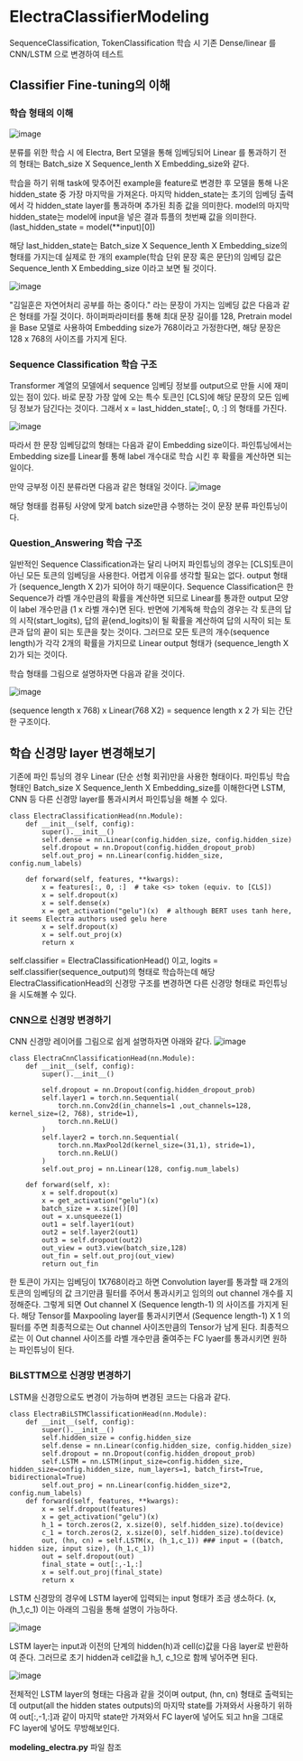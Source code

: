 # ElectraClassifierModeling
SequenceClassification, TokenClassification 학습 시 기존 Dense/linear 를 CNN/LSTM 으로 변경하여 테스트

## Classifier Fine-tuning의 이해
### 학습 형태의 이해
![image](https://user-images.githubusercontent.com/45644085/169961080-1e8f3f67-cbbb-4a3c-84d9-59b0bb02e322.png)

분류를 위한 학습 시 에 Electra, Bert 모델을 통해 임베딩되어 Linear 를 통과하기 전의 형태는 Batch_size X Sequence_lenth X Embedding_size와 같다.

학습을 하기 위해 task에 맞추어진 example을 feature로 변경한 후 모델을 통해 나온 hidden_state 중 가장 마지막을 가져온다.
마지막 hidden_state는 초기의 임베딩 출력에서 각 hidden_state layer를 통과하며 추가된 최종 값을 의미한다. 
model의 마지막 hidden_state는 model에 input을 넣은 결과 튜플의 첫번째 값을 의미한다. (last_hidden_state = model(**input)[0])

해당 last_hidden_state는 Batch_size X Sequence_lenth X Embedding_size의 형태를 가지는데 실제로 한 개의 example(학습 단위 문장 혹은 문단)의 임베딩 값은 Sequence_lenth X Embedding_size 이라고 보면 될 것이다. 

![image](https://user-images.githubusercontent.com/45644085/169961793-b92431c2-2a79-4ac2-8e1b-248b09b54ec3.png)

"김일훈은 자연어처리 공부를 하는 중이다." 라는 문장이 가지는 임베딩 값은 다음과 같은 형태를 가질 것이다.
하이퍼파라미터를 통해 최대 문장 길이를 128, Pretrain model을 Base 모델로 사용하여 Embedding size가 768이라고 가정한다면, 
해당 문장은 128 x 768의 사이즈를 가지게 된다.


### Sequence Classification 학습 구조
Transformer 계열의 모델에서 sequence 임베딩 정보를 output으로 만들 시에 재미있는 점이 있다.
바로 문장 가장 앞에 오는 특수 토큰인 [CLS]에 해당 문장의 모든 임베딩 정보가 담긴다는 것이다. 
그래서 x = last_hidden_state[:, 0, :] 의 형태를 가진다.

![image](https://user-images.githubusercontent.com/45644085/169959711-e4f05225-6422-4861-b194-4b10b2af27d8.png)

따라서 한 문장 임베딩값의 형태는 다음과 같이 Embedding size이다.
파인튜닝에서는 Embedding size를 Linear를 통해 label 개수대로 학습 시킨 후 확률을 계산하면 되는 일이다.

만약 긍부정 이진 분류라면 다음과 같은 형태일 것이다.
![image](https://user-images.githubusercontent.com/45644085/169960741-34d3e0f4-44e0-4ee7-b370-403df899235d.png)

해당 형태를 컴퓨팅 사양에 맞게 batch size만큼 수행하는 것이 문장 분류 파인튜닝이다. 

### Question_Answering 학습 구조
일반적인 Sequence Classification과는 달리 나머지 파인튜닝의 경우는 [CLS]토큰이 아닌 모든 토큰의 임베딩을 사용한다.
어렵게 이유를 생각할 필요는 없다. output 형태가 (sequence_length X 2)가 되어야 하기 때문이다.
Sequence Classification은 한 Sequence가 라벨 개수만큼의 확률을 계산하면 되므로 Linear를 통과한 output 모양이 label 개수만큼 (1 x 라벨 개수)면 된다.
반면에 기계독해 학습의 경우는 각 토큰의 답의 시작(start_logits), 답의 끝(end_logits)이 될 확률을 계산하여 답의 시작이 되는 토큰과 답의 끝이 되는 토큰을 찾는 것이다.
그러므로 모든 토큰의 개수(sequence length)가 각각 2개의 확률을 가지므로 Linear output 형태가 (sequence_length X 2)가 되는 것이다.

학습 형태를 그림으로 설명하자면 다음과 같을 것이다.

![image](https://user-images.githubusercontent.com/45644085/169963905-c4742d74-fab1-4a38-b390-c20794ec3f6b.png)

(sequence length x 768) x Linear(768 X2)  = sequence length x 2 가 되는 간단한 구조이다.
 
## 학습 신경망 layer 변경해보기 
기존에 파인 튜닝의 경우 Linear (단순 선형 회귀)만을 사용한 형태이다.
파인튜닝 학습 형태인 Batch_size X Sequence_lenth X Embedding_size를 이해한다면 LSTM, CNN 등 다른 신경망 layer를 통과시켜서 파인튜닝을 해볼 수 있다.

~~~
class ElectraClassificationHead(nn.Module):
    def __init__(self, config):
        super().__init__()
        self.dense = nn.Linear(config.hidden_size, config.hidden_size)
        self.dropout = nn.Dropout(config.hidden_dropout_prob)
        self.out_proj = nn.Linear(config.hidden_size, config.num_labels)

    def forward(self, features, **kwargs):
        x = features[:, 0, :]  # take <s> token (equiv. to [CLS])
        x = self.dropout(x)
        x = self.dense(x)
        x = get_activation("gelu")(x)  # although BERT uses tanh here, it seems Electra authors used gelu here
        x = self.dropout(x)
        x = self.out_proj(x)
        return x
~~~

self.classifier = ElectraClassificationHead() 이고, logits = self.classifier(sequence_output)의 형태로 학습하는데 해당 ElectraClassificationHead의 
신경망 구조를 변경하면 다른 신경망 형태로 파인튜닝을 시도해볼 수 있다.

### CNN으로 신경망 변경하기

CNN 신경망 레이어를 그림으로 쉽게 설명하자면 아래와 같다.
![image](https://user-images.githubusercontent.com/45644085/170154390-0c9a56af-6ae1-47ae-88de-2ffff35fb52a.png)

~~~
class ElectraCnnClassificationHead(nn.Module):
    def __init__(self, config):
        super().__init__()
        
        self.dropout = nn.Dropout(config.hidden_dropout_prob)
        self.layer1 = torch.nn.Sequential(
            torch.nn.Conv2d(in_channels=1 ,out_channels=128, kernel_size=(2, 768), stride=1),
            torch.nn.ReLU()
        )
        self.layer2 = torch.nn.Sequential(
            torch.nn.MaxPool2d(kernel_size=(31,1), stride=1),
            torch.nn.ReLU()
        )
        self.out_proj = nn.Linear(128, config.num_labels)   
        
    def forward(self, x):
        x = self.dropout(x)
        x = get_activation("gelu")(x) 
        batch_size = x.size()[0]
        out = x.unsqueeze(1)
        out1 = self.layer1(out)
        out2 = self.layer2(out1)
        out3 = self.dropout(out2)
        out_view = out3.view(batch_size,128) 
        out_fin = self.out_proj(out_view)
        return out_fin
~~~

한 토큰이 가지는 임베딩이 1X768이라고 하면 Convolution layer를 통과할 때 2개의 토큰의 임베딩의 값 크기만큼 필터를 주어서 통과시키고 임의의   out channel 개수를 지정해준다.
그렇게 되면  Out channel X (Sequence length-1) 의 사이즈를 가지게 된다.
해당 Tensor를 Maxpooling layer를 통과시키면서 (Sequence length-1) X 1 의 필터를 주면 최종적으로는 Out channel 사이즈만큼의 Tensor가 남게 된다.
최종적으로는 이 Out channel 사이즈를 라벨 개수만큼 줄여주는 FC lyaer를 통과시키면 원하는 파인튜닝이 된다.

### BiLSTTM으로 신경망 변경하기
LSTM을 신경망으로도 변경이 가능하며 변경된 코드는 다음과 같다.
~~~
class ElectraBiLSTMClassificationHead(nn.Module):
    def __init__(self, config):
        super().__init__()
        self.hidden_size = config.hidden_size
        self.dense = nn.Linear(config.hidden_size, config.hidden_size)
        self.dropout = nn.Dropout(config.hidden_dropout_prob)
        self.LSTM = nn.LSTM(input_size=config.hidden_size, hidden_size=config.hidden_size, num_layers=1, batch_first=True, bidirectional=True)
        self.out_proj = nn.Linear(config.hidden_size*2, config.num_labels)
    def forward(self, features, **kwargs):
        x = self.dropout(features) 
        x = get_activation("gelu")(x) 
        h_1 = torch.zeros(2, x.size(0), self.hidden_size).to(device)
        c_1 = torch.zeros(2, x.size(0), self.hidden_size).to(device)
        out, (hn, cn) = self.LSTM(x, (h_1,c_1)) ### input = ((batch, hidden size, input size), (h_1,c_1))
        out = self.dropout(out)
        final_state = out[:,-1,:]
        x = self.out_proj(final_state)
        return x    
~~~

LSTM 신경망의 경우에 LSTM layer에 입력되는 input 형태가 조금 생소하다. (x, (h_1,c_1)
이는 아래의 그림을 통해 설명이 가능하다.

![image](https://user-images.githubusercontent.com/45644085/170165232-82a2d631-5002-489b-b386-4bfb9e3eba2a.png)

LSTM layer는 input과 이전의 단계의 hidden(h)과 cell(c)값을 다음 layer로 반환하여 준다.
그러므로 초기 hidden과 cell값을 h_1, c_1으로 함께 넣어주면 된다.

![image](https://user-images.githubusercontent.com/45644085/170165559-11736f39-f6ff-4b81-ba2f-04fbc5c02a47.png)

전체적인 LSTM layer의 형태는 다음과 같을 것이며 output, (hn, cn) 형태로 출력되는데 output(all the hidden states outputs)의 마지막 state를 가져와서 사용하기 위하여
out[:,-1,:]과 같이 마지막 state만 가져와서 FC layer에 넣어도 되고 hn을 그대로 FC layer에 넣어도 무방해보인다. 



**modeling_electra.py** 파일 참조
